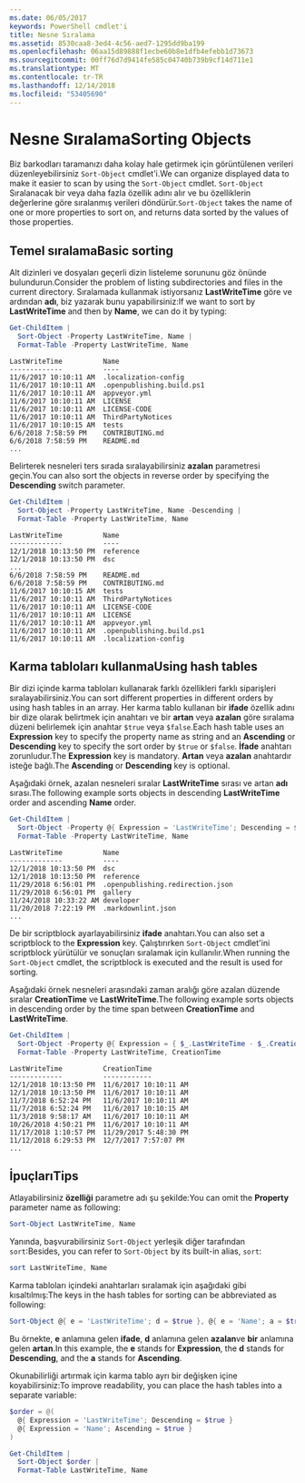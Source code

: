 ```yaml
---
ms.date: 06/05/2017
keywords: PowerShell cmdlet'i
title: Nesne Sıralama
ms.assetid: 8530caa8-3ed4-4c56-aed7-1295dd9ba199
ms.openlocfilehash: 06aa15d89888f1ecbe60b8e1dfb4efebb1d73673
ms.sourcegitcommit: 00ff76d7d9414fe585c04740b739b9cf14d711e1
ms.translationtype: MT
ms.contentlocale: tr-TR
ms.lasthandoff: 12/14/2018
ms.locfileid: "53405690"
---
```

# <a name="sorting-objects"></a><span data-ttu-id="db42f-103">Nesne Sıralama</span><span class="sxs-lookup"><span data-stu-id="db42f-103">Sorting Objects</span></span>

<span data-ttu-id="db42f-104">Biz barkodları taramanızı daha kolay hale getirmek için görüntülenen verileri düzenleyebilirsiniz `Sort-Object` cmdlet'i.</span><span class="sxs-lookup"><span data-stu-id="db42f-104">We can organize displayed data to make it easier to scan by using the `Sort-Object` cmdlet.</span></span> <span data-ttu-id="db42f-105">`Sort-Object` Sıralanacak bir veya daha fazla özellik adını alır ve bu özelliklerin değerlerine göre sıralanmış verileri döndürür.</span><span class="sxs-lookup"><span data-stu-id="db42f-105">`Sort-Object` takes the name of one or more properties to sort on, and returns data sorted by the values of those properties.</span></span>

## <a name="basic-sorting"></a><span data-ttu-id="db42f-106">Temel sıralama</span><span class="sxs-lookup"><span data-stu-id="db42f-106">Basic sorting</span></span>

<span data-ttu-id="db42f-107">Alt dizinleri ve dosyaları geçerli dizin listeleme sorununu göz önünde bulundurun.</span><span class="sxs-lookup"><span data-stu-id="db42f-107">Consider the problem of listing subdirectories and files in the current directory.</span></span>
<span data-ttu-id="db42f-108">Sıralamada kullanmak istiyorsanız **LastWriteTime** göre ve ardından **adı**, biz yazarak bunu yapabilirsiniz:</span><span class="sxs-lookup"><span data-stu-id="db42f-108">If we want to sort by **LastWriteTime** and then by **Name**, we can do it by typing:</span></span>

```powershell
Get-ChildItem |
  Sort-Object -Property LastWriteTime, Name |
  Format-Table -Property LastWriteTime, Name
```

```output
LastWriteTime          Name
-------------          ----
11/6/2017 10:10:11 AM  .localization-config
11/6/2017 10:10:11 AM  .openpublishing.build.ps1
11/6/2017 10:10:11 AM  appveyor.yml
11/6/2017 10:10:11 AM  LICENSE
11/6/2017 10:10:11 AM  LICENSE-CODE
11/6/2017 10:10:11 AM  ThirdPartyNotices
11/6/2017 10:10:15 AM  tests
6/6/2018 7:58:59 PM    CONTRIBUTING.md
6/6/2018 7:58:59 PM    README.md
...
```

<span data-ttu-id="db42f-109">Belirterek nesneleri ters sırada sıralayabilirsiniz **azalan** parametresi geçin.</span><span class="sxs-lookup"><span data-stu-id="db42f-109">You can also sort the objects in reverse order by specifying the **Descending** switch parameter.</span></span>

```powershell
Get-ChildItem |
  Sort-Object -Property LastWriteTime, Name -Descending |
  Format-Table -Property LastWriteTime, Name
```

```output
LastWriteTime          Name
-------------          ----
12/1/2018 10:13:50 PM  reference
12/1/2018 10:13:50 PM  dsc
...
6/6/2018 7:58:59 PM    README.md
6/6/2018 7:58:59 PM    CONTRIBUTING.md
11/6/2017 10:10:15 AM  tests
11/6/2017 10:10:11 AM  ThirdPartyNotices
11/6/2017 10:10:11 AM  LICENSE-CODE
11/6/2017 10:10:11 AM  LICENSE
11/6/2017 10:10:11 AM  appveyor.yml
11/6/2017 10:10:11 AM  .openpublishing.build.ps1
11/6/2017 10:10:11 AM  .localization-config
```

## <a name="using-hash-tables"></a><span data-ttu-id="db42f-110">Karma tabloları kullanma</span><span class="sxs-lookup"><span data-stu-id="db42f-110">Using hash tables</span></span>

<span data-ttu-id="db42f-111">Bir dizi içinde karma tabloları kullanarak farklı özellikleri farklı siparişleri sıralayabilirsiniz.</span><span class="sxs-lookup"><span data-stu-id="db42f-111">You can sort different properties in different orders by using hash tables in an array.</span></span>
<span data-ttu-id="db42f-112">Her karma tablo kullanan bir **ifade** özellik adını bir dize olarak belirtmek için anahtarı ve bir **artan** veya **azalan** göre sıralama düzeni belirlemek için anahtar `$true` veya `$false`.</span><span class="sxs-lookup"><span data-stu-id="db42f-112">Each hash table uses an **Expression** key to specify the property name as string and an **Ascending** or **Descending** key to specify the sort order by `$true` or `$false`.</span></span>
<span data-ttu-id="db42f-113">**İfade** anahtarı zorunludur.</span><span class="sxs-lookup"><span data-stu-id="db42f-113">The **Expression** key is mandatory.</span></span>
<span data-ttu-id="db42f-114">**Artan** veya **azalan** anahtardır isteğe bağlı.</span><span class="sxs-lookup"><span data-stu-id="db42f-114">The **Ascending** or **Descending** key is optional.</span></span>

<span data-ttu-id="db42f-115">Aşağıdaki örnek, azalan nesneleri sıralar **LastWriteTime** sırası ve artan **adı** sırası.</span><span class="sxs-lookup"><span data-stu-id="db42f-115">The following example sorts objects in descending **LastWriteTime** order and ascending **Name** order.</span></span>

```powershell
Get-ChildItem |
  Sort-Object -Property @{ Expression = 'LastWriteTime'; Descending = $true }, @{ Expression = 'Name'; Ascending = $true } |
  Format-Table -Property LastWriteTime, Name
```

```output
LastWriteTime          Name
-------------          ----
12/1/2018 10:13:50 PM  dsc
12/1/2018 10:13:50 PM  reference
11/29/2018 6:56:01 PM  .openpublishing.redirection.json
11/29/2018 6:56:01 PM  gallery
11/24/2018 10:33:22 AM developer
11/20/2018 7:22:19 PM  .markdownlint.json
...
```

<span data-ttu-id="db42f-116">De bir scriptblock ayarlayabilirsiniz **ifade** anahtarı.</span><span class="sxs-lookup"><span data-stu-id="db42f-116">You can also set a scriptblock to the **Expression** key.</span></span>
<span data-ttu-id="db42f-117">Çalıştırırken `Sort-Object` cmdlet'ini scriptblock yürütülür ve sonuçları sıralamak için kullanılır.</span><span class="sxs-lookup"><span data-stu-id="db42f-117">When running the `Sort-Object` cmdlet, the scriptblock is executed and the result is used for sorting.</span></span>

<span data-ttu-id="db42f-118">Aşağıdaki örnek nesneleri arasındaki zaman aralığı göre azalan düzende sıralar **CreationTime** ve **LastWriteTime**.</span><span class="sxs-lookup"><span data-stu-id="db42f-118">The following example sorts objects in descending order by the time span between **CreationTime** and **LastWriteTime**.</span></span>

```powershell
Get-ChildItem |
  Sort-Object -Property @{ Expression = { $_.LastWriteTime - $_.CreationTime }; Descending = $true } |
  Format-Table -Property LastWriteTime, CreationTime
```

```output
LastWriteTime          CreationTime
-------------          ------------
12/1/2018 10:13:50 PM  11/6/2017 10:10:11 AM
12/1/2018 10:13:50 PM  11/6/2017 10:10:11 AM
11/7/2018 6:52:24 PM   11/6/2017 10:10:11 AM
11/7/2018 6:52:24 PM   11/6/2017 10:10:15 AM
11/3/2018 9:58:17 AM   11/6/2017 10:10:11 AM
10/26/2018 4:50:21 PM  11/6/2017 10:10:11 AM
11/17/2018 1:10:57 PM  11/29/2017 5:48:30 PM
11/12/2018 6:29:53 PM  12/7/2017 7:57:07 PM
...
```

## <a name="tips"></a><span data-ttu-id="db42f-119">İpuçları</span><span class="sxs-lookup"><span data-stu-id="db42f-119">Tips</span></span>

<span data-ttu-id="db42f-120">Atlayabilirsiniz **özelliği** parametre adı şu şekilde:</span><span class="sxs-lookup"><span data-stu-id="db42f-120">You can omit the **Property** parameter name as following:</span></span>

```powershell
Sort-Object LastWriteTime, Name
```

<span data-ttu-id="db42f-121">Yanında, başvurabilirsiniz `Sort-Object` yerleşik diğer tarafından `sort`:</span><span class="sxs-lookup"><span data-stu-id="db42f-121">Besides, you can refer to `Sort-Object` by its built-in alias, `sort`:</span></span>

```powershell
sort LastWriteTime, Name
```

<span data-ttu-id="db42f-122">Karma tabloları içindeki anahtarları sıralamak için aşağıdaki gibi kısaltılmış:</span><span class="sxs-lookup"><span data-stu-id="db42f-122">The keys in the hash tables for sorting can be abbreviated as following:</span></span>

```powershell
Sort-Object @{ e = 'LastWriteTime'; d = $true }, @{ e = 'Name'; a = $true }
```

<span data-ttu-id="db42f-123">Bu örnekte, **e** anlamına gelen **ifade**, **d** anlamına gelen **azalan**ve **bir** anlamına gelen **artan**.</span><span class="sxs-lookup"><span data-stu-id="db42f-123">In this example, the **e** stands for **Expression**, the **d** stands for **Descending**, and the **a** stands for **Ascending**.</span></span>

<span data-ttu-id="db42f-124">Okunabilirliği artırmak için karma tablo ayrı bir değişken içine koyabilirsiniz:</span><span class="sxs-lookup"><span data-stu-id="db42f-124">To improve readability, you can place the hash tables into a separate variable:</span></span>

```powershell
$order = @(
  @{ Expression = 'LastWriteTime'; Descending = $true }
  @{ Expression = 'Name'; Ascending = $true }
)

Get-ChildItem |
  Sort-Object $order |
  Format-Table LastWriteTime, Name
```